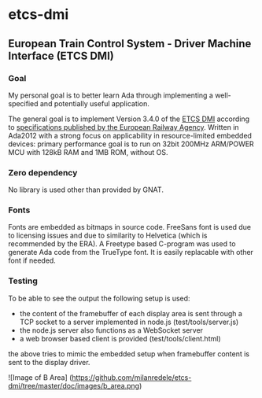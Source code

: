 # etcs-dmi

## European Train Control System - Driver Machine Interface (ETCS DMI)
### Goal
My personal goal is to better learn Ada through implementing a well-specified and potentially useful application.

The general goal is to implement Version 3.4.0 of the [ETCS DMI](https://en.wikipedia.org/wiki/European_Train_Control_System#Man_Machine_Interface) according to [specifications published by the European Railway Agency](https://www.era.europa.eu/activities/technical-specifications-interoperability_en#meeting7).
Written in Ada2012 with a strong focus on applicability in resource-limited embedded devices: 
primary performance goal is to run on 32bit 200MHz ARM/POWER MCU with 128kB RAM and 1MB ROM, without OS.

### Zero dependency
No library is used other than provided by GNAT. 

### Fonts
Fonts are embedded as bitmaps in source code. FreeSans font is used due to licensing issues and due to similarity to Helvetica (which is recommended by the ERA).
A Freetype based C-program was used to generate Ada code from the TrueType font. It is easily replacable with other font if needed.

### Testing
To be able to see the output the following setup is used:
- the content of the framebuffer of each display area is sent through a TCP socket to a server implemented in node.js (test/tools/server.js)
- the node.js server also functions as a WebSocket server
- a web browser based client is provided (test/tools/client.html)

the above tries to mimic the embedded setup when framebuffer content is sent to the display driver.

![Image of B Area] (https://github.com/milanredele/etcs-dmi/tree/master/doc/images/b_area.png)
